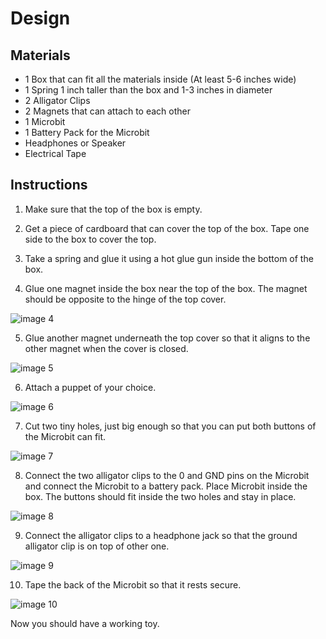 # Design

## Materials
* 1 Box that can fit all the materials inside (At least 5-6 inches wide)
* 1 Spring 1 inch taller than the box and 1-3 inches in diameter
* 2 Alligator Clips
* 2 Magnets that can attach to each other
* 1 Microbit
* 1 Battery Pack for the Microbit
* Headphones or Speaker
* Electrical Tape

## Instructions

1. Make sure that the top of the box is empty.

2. Get a piece of cardboard that can cover the top of the box. Tape one side to the box to cover the top.

3. Take a spring and glue it using a hot glue gun inside the bottom of the box.

4. Glue one magnet inside the box near the top of the box. The magnet should be opposite to the hinge of the top cover.

![image 4](https://github.com/chaiboub23/Christmas-Project/blob/main/png/IMG_0709.png)

5. Glue another magnet underneath the top cover so that it aligns to the other magnet when the cover is closed.

![image 5](https://github.com/chaiboub23/Christmas-Project/blob/main/png/IMG_0710.png)

6. Attach a puppet of your choice.

![image 6](https://github.com/chaiboub23/Christmas-Project/blob/main/png/IMG_0712.png)

7. Cut two tiny holes, just big enough so that you can put both buttons of the Microbit can fit.

![image 7](https://github.com/chaiboub23/Christmas-Project/blob/main/png/IMG_0716.png)

8. Connect the two alligator clips to the 0 and GND pins on the Microbit and connect the Microbit to a battery pack. Place Microbit inside the box. The buttons should fit inside the two holes and stay in place.

![image 8](https://github.com/chaiboub23/Christmas-Project/blob/main/png/IMG_0714.png)

9. Connect the alligator clips to a headphone jack so that the ground alligator clip is on top of other one.

![image 9](https://github.com/chaiboub23/Christmas-Project/blob/main/png/IMG_0717.png)

10. Tape the back of the Microbit so that it rests secure.

![image 10](https://github.com/chaiboub23/Christmas-Project/blob/main/png/IMG_0715.png)

Now you should have a working toy.

